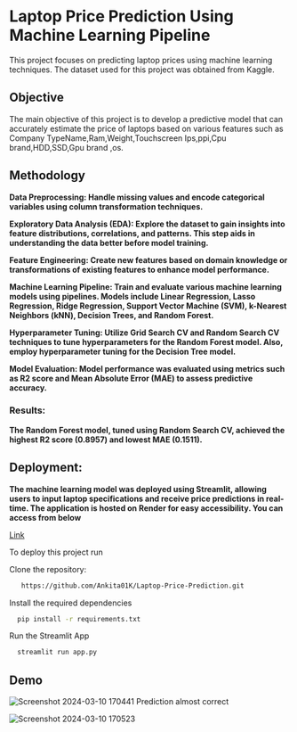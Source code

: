 
# Laptop Price Prediction Using Machine Learning Pipeline
This project focuses on predicting laptop prices using machine learning techniques. The dataset used for this project was obtained from Kaggle.

## **Objective**

The main objective of this project is to develop a predictive model that can accurately estimate the price of laptops based on various features such as Company	TypeName,Ram,Weight,Touchscreen	Ips,ppi,Cpu brand,HDD,SSD,Gpu brand	,os.


## **Methodology**

**Data Preprocessing: Handle missing values and encode categorical variables using column transformation techniques.**

**Exploratory Data Analysis (EDA): Explore the dataset to gain insights into feature distributions, correlations, and patterns. This step aids in understanding the data better before model training.**

**Feature Engineering: Create new features based on domain knowledge or transformations of existing features to enhance model performance.**

**Machine Learning Pipeline: Train and evaluate various machine learning models using pipelines. Models include Linear Regression, Lasso Regression, Ridge Regression, Support Vector Machine (SVM), k-Nearest Neighbors (kNN), Decision Trees, and Random Forest.**

**Hyperparameter Tuning: Utilize Grid Search CV and Random Search CV techniques to tune hyperparameters for the Random Forest model. Also, employ hyperparameter tuning for the Decision Tree model.**

**Model Evaluation: Model performance was evaluated using metrics such as R2 score and Mean Absolute Error (MAE) to assess predictive accuracy.**

### **Results:**

**The Random Forest model, tuned using Random Search CV, achieved the highest R2 score (0.8957) and lowest MAE (0.1511).**


## **Deployment:**

**The machine learning model was deployed using Streamlit, allowing users to input laptop specifications and receive price predictions in real-time. The application is hosted on Render for easy accessibility.
You can access from below**<html>
<p>
<a href="https://laptop-price-prediction-qzdf.onrender.com/"> Link </a>
</p>
</html>





To deploy this project run

Clone the repository:
```bash
   https://github.com/Ankita01K/Laptop-Price-Prediction.git
```

Install the required dependencies

```bash
  pip install -r requirements.txt
```


Run the Streamlit App
```bash
  streamlit run app.py
```



## **Demo**

![Screenshot 2024-03-10 170441](https://github.com/Ankita01K/Laptop-Price-Prediction/assets/123232024/2b128d13-74cf-4f05-acd7-db0f357d43d5)
Prediction almost correct 

![Screenshot 2024-03-10 170523](https://github.com/Ankita01K/Laptop-Price-Prediction/assets/123232024/429757b9-9cc5-4582-b9ae-a29389666376)
